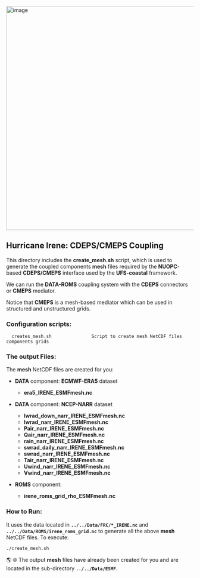 <img width="600" alt="image" src="https://github.com/myroms/roms_test/assets/23062912/ad6a7ef1-1fed-4b2e-96b9-9c53615b9333">

## Hurricane Irene: CDEPS/CMEPS Coupling

This directory includes the **create_mesh.sh** script, which is used to generate
the coupled components **mesh** files required by the **NUOPC**-based **CDEPS/CMEPS**
interface used by the **UFS-coastal** framework.

We can run the **DATA-ROMS** coupling system with the **CDEPS** connectors
or **CMEPS** mediator.

Notice that **CMEPS** is a mesh-based mediator which can be used in
structured and unstructured grids.

### Configuration scripts:

```
  creates_mesh.sh               Script to create mesh NetCDF files components grids
```

### The output Files:

The **mesh** NetCDF files are created for you:

- **DATA** component: **ECMWF-ERA5** dataset
  
  - **era5_IRENE_ESMFmesh.nc**

- **DATA** component: **NCEP-NARR** dataset

  - **lwrad_down_narr_IRENE_ESMFmesh.nc**
  - **lwrad_narr_IRENE_ESMFmesh.nc**
  - **Pair_narr_IRENE_ESMFmesh.nc**
  - **Qair_narr_IRENE_ESMFmesh.nc**
  - **rain_narr_IRENE_ESMFmesh.nc**
  - **swrad_daily_narr_IRENE_ESMFmesh.nc**
  - **swrad_narr_IRENE_ESMFmesh.nc**
  - **Tair_narr_IRENE_ESMFmesh.nc**
  - **Uwind_narr_IRENE_ESMFmesh.nc**
  - **Vwind_narr_IRENE_ESMFmesh.nc**
  
- **ROMS** component:
  
  - **irene_roms_grid_rho_ESMFmesh.nc**

### How to Run:

It uses the data located in **`../../Data/FRC/*_IRENE.nc`** and
**`../../Data/ROMS/irene_roms_grid.nc`** to generate all the above
**mesh** NetCDF files. To execute:
```
./create_mesh.sh
```
:earth_americas: :globe_with_meridians: The output **mesh** files have already been created
for you and are located in the sub-directory **`../../Data/ESMF`**.
